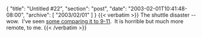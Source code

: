 {
  "title": "Untitled #22",
  "section": "post",
  "date": "2003-02-01T10:41:48-08:00",
  "archive": [
    "2003/02/01"
  ]
}
{{< verbatim >}}
The shuttle disaster -- wow.&nbsp; I've seen <A href="http://doc.weblogs.com/2003/02/01#theSecondLesson">some comparing it to 9-11</A>.&nbsp; It is horrible but much more remote, to me.
{{< /verbatim >}}
